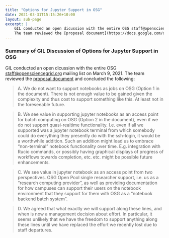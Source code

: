 ```yaml
---
title: "Options for Jupyter Support in OSG"
date: 2021-03-31T15:15:26+10:00
layout: sub-page
excerpt: |
    GIL conducted an open dicussion with the entire OSG staff@opensciencegrid.org mailing list on March 9, 2021.
    The team reviewed the [proposal document](https://docs.google.com/document/d/1d7-x5Kh6IayZR5BYQduhYf__5mFUckvMN0xBJ9iD1G0/) and concluded the following.
---
```


### Summary of GIL Discussion of Options for Jupyter Support in OSG

GIL conducted an open dicussion with the entire OSG staff@opensciencegrid.org mailing list on March 9, 2021. 
The team reviewed the [proposal document](https://docs.google.com/document/d/1d7-x5Kh6IayZR5BYQduhYf__5mFUckvMN0xBJ9iD1G0/) and concluded the following:

> A. We do not want to support notebooks as jobs on OSG (Option 1 in the document). There is not enough value to be gained given the complexity and thus cost to support something like this. At least not in the foreseeable future.

> B. We see value in supporting jupyter notebooks as an access point for batch computing on OSG (Option 2 in the document), even if we do not support quasi-realtime functionality. I.e. even if all we supported was a jupyter notebook terminal from which somebody could do everything they presently do with the ssh-login, it would be a worthwhile addition. Such an addition might lead us to embrace “non-terminal” notebook functionality over time. E.g. integration with Rucio commands, or possibly having graphical displays of progress of workflows towards completion, etc. etc. might be possible future enhancements.

> C. We see value in jupyter notebook as an access point from two perspectives. OSG Open Pool single researcher support, i.e. us as a “research computing provider”, as well as providing documentation for how campuses can support their users on the notebook environment that they support for them with OSG as a “notebook backend batch system”.

> D. We agreed that what exactly we will support along these lines, and when is now a management decision about effort. In particular, it seems unlikely that we have the freedom to support anything along these lines until we have replaced the effort we recently lost due to staff departures. 




